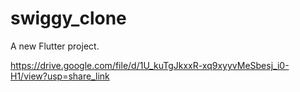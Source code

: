 # swiggy_clone

A new Flutter project.

https://drive.google.com/file/d/1U_kuTgJkxxR-xq9xyyvMeSbesj_i0-H1/view?usp=share_link
